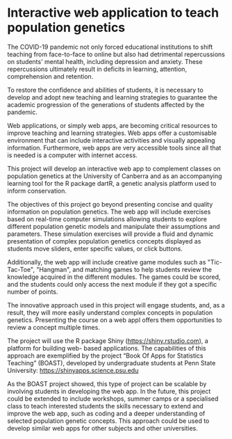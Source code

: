 # Interactive web application to teach population genetics

The COVID-19 pandemic not only forced educational institutions to shift teaching from face-to-face to online but also had detrimental repercussions on students' mental health, including depression and anxiety. These repercussions ultimately result in deficits in learning, attention, comprehension and retention.

To restore the confidence and abilities of students, it is necessary to develop and adopt new teaching and learning strategies to guarantee the academic progression of the generations of students affected by the pandemic.

Web applications, or simply web apps, are becoming critical resources to improve teaching and learning strategies. Web apps offer a customisable environment that can include interactive activities and visually appealing information. Furthermore, web apps are very accessible tools since all that is needed is a computer with internet access.

This project will develop an interactive web app to complement classes on population genetics at the University of Canberra and as an accompanying learning tool for the R package dartR, a genetic analysis platform used to inform conservation.

The objectives of this project go beyond presenting concise and quality information on population genetics. The web app will include exercises based on real-time computer simulations allowing students to explore different population genetic models and manipulate their assumptions and parameters. These simulation exercises will provide a fluid and dynamic presentation of complex population genetics concepts displayed as students move sliders, enter specific values, or click buttons.

Additionally, the web app will include creative game modules such as "Tic-Tac-Toe", "Hangman", and matching games to help students review the knowledge acquired in the different modules. The games could be scored, and the students could only access the next module if they got a specific number of points.

The innovative approach used in this project will engage students, and, as a result, they will more easily understand complex concepts in population genetics. Presenting the course on a web appl offers them opportunities to review a concept multiple times.

The project will use the R package Shiny (https://shiny.rstudio.com), a platform for building web- based applications.
The capabilities of this approach are exemplified by the project “Book Of Apps for Statistics Teaching” (BOAST), developed by undergraduate students at Penn State University:
https://shinyapps.science.psu.edu

As the BOAST project showed, this type of project can be scalable by involving students in developing the web app. In the future, this project could be extended to include workshops, summer camps or a specialised class to teach interested students the skills necessary to extend and improve the web app, such as coding and a deeper understanding of selected population genetic concepts. This approach could be used to develop similar web apps for other subjects and other universities.
